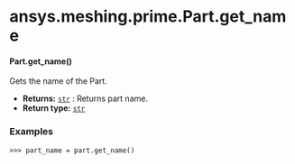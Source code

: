# ansys.meshing.prime.Part.get_name



#### Part.get_name()

Gets the name of the Part.

* **Returns:**
  [`str`](https://docs.python.org/3.11/library/stdtypes.html#str)
  : Returns part name.
* **Return type:**
  [`str`](https://docs.python.org/3.11/library/stdtypes.html#str)

### Examples

```pycon
>>> part_name = part.get_name()
```

<!-- !! processed by numpydoc !! -->
